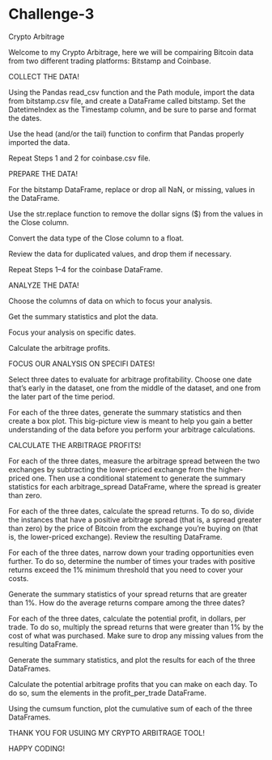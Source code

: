 # Challenge-3
Crypto Arbitrage

Welcome to my Crypto Arbitrage, here we will be compairing Bitcoin data from two different trading platforms: Bitstamp and Coinbase.

COLLECT THE DATA!

Using the Pandas read_csv function and the Path module, import the data from bitstamp.csv file, and create a DataFrame called bitstamp. Set the DatetimeIndex as the Timestamp column, and be sure to parse and format the dates.

Use the head (and/or the tail) function to confirm that Pandas properly imported the data.

Repeat Steps 1 and 2 for coinbase.csv file.

PREPARE THE DATA!

For the bitstamp DataFrame, replace or drop all NaN, or missing, values in the DataFrame.

Use the str.replace function to remove the dollar signs ($) from the values in the Close column.

Convert the data type of the Close column to a float.

Review the data for duplicated values, and drop them if necessary.

Repeat Steps 1–4 for the coinbase DataFrame.

ANALYZE THE DATA!

Choose the columns of data on which to focus your analysis.

Get the summary statistics and plot the data.

Focus your analysis on specific dates.

Calculate the arbitrage profits.

FOCUS OUR ANALYSIS ON SPECIFI DATES!

Select three dates to evaluate for arbitrage profitability. Choose one date that’s early in the dataset, one from the middle of the dataset, and one from the later part of the time period.

For each of the three dates, generate the summary statistics and then create a box plot. This big-picture view is meant to help you gain a better understanding of the data before you perform your arbitrage calculations.

CALCULATE THE ARBITRAGE PROFITS!

For each of the three dates, measure the arbitrage spread between the two exchanges by subtracting the lower-priced exchange from the higher-priced one. Then use a conditional statement to generate the summary statistics for each arbitrage_spread DataFrame, where the spread is greater than zero.

For each of the three dates, calculate the spread returns. To do so, divide the instances that have a positive arbitrage spread (that is, a spread greater than zero) by the price of Bitcoin from the exchange you’re buying on (that is, the lower-priced exchange). Review the resulting DataFrame.

For each of the three dates, narrow down your trading opportunities even further. To do so, determine the number of times your trades with positive returns exceed the 1% minimum threshold that you need to cover your costs.

Generate the summary statistics of your spread returns that are greater than 1%. How do the average returns compare among the three dates?

For each of the three dates, calculate the potential profit, in dollars, per trade. To do so, multiply the spread returns that were greater than 1% by the cost of what was purchased. Make sure to drop any missing values from the resulting DataFrame.

Generate the summary statistics, and plot the results for each of the three DataFrames.

Calculate the potential arbitrage profits that you can make on each day. To do so, sum the elements in the profit_per_trade DataFrame.

Using the cumsum function, plot the cumulative sum of each of the three DataFrames.


THANK YOU FOR USUING MY CRYPTO ARBITRAGE TOOL!

HAPPY CODING!
